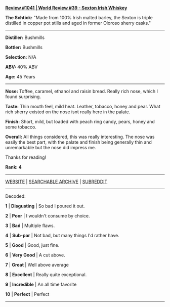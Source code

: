 
[**Review #1041 | World Review #39 - Sexton Irish Whiskey**]( https://t8ke.review/review-1041-sexton-irish-whiskey/)

**The Schtick:** "Made from 100% Irish malted barley, the Sexton is triple distilled in copper pot stills and aged in former Oloroso sherry casks."

-----

**Distiller:** Bushmills

**Bottler:** Bushmills

**Selection:** N/A

**ABV:**  40% ABV

**Age:** 45 Years 

-----

**Nose:**  Toffee, caramel, ethanol and raisin bread. Really rich nose, which I found surprising.   

**Taste:** Thin mouth feel, mild heat. Leather, tobacco, honey and pear. What rich sherry existed on the nose isnt really here in the palate. 

**Finish:** Short, mild, but loaded with peach ring candy, pears, honey and some tobacco.

**Overall:** All things considered, this was really interesting. The nose was easily the best part, with the palate and finish being generally thin and unremarkable but the nose did impress me. 

Thanks for reading!

**Rank: 4**



-----

[WEBSITE](https://t8ke.review) | [SEARCHABLE ARCHIVE](https://t8ke.review/review-archive/) | [SUBREDDIT](https://reddit.com/r/t8kereviews)

-----

Decoded:

**1** | **Disgusting** | So bad I poured it out.

**2** | **Poor** | I wouldn't consume by choice.

**3** | **Bad** | Multiple flaws.

**4** | **Sub-par** | Not bad, but many things I'd rather have.

**5** | **Good** | Good, just fine.

**6** | **Very Good** | A cut above.

**7** | **Great** | Well above average

**8** | **Excellent** | Really quite exceptional.

**9** | **Incredible** | An all time favorite

**10** | **Perfect** | Perfect

----


